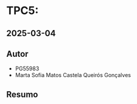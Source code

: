 # TPC5:

## 2025-03-04

## Autor

- PG55983
- Marta Sofia Matos Castela Queirós Gonçalves

## Resumo


